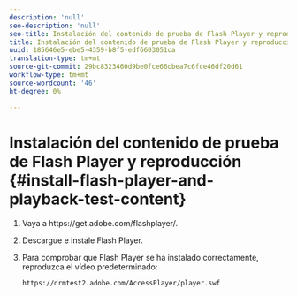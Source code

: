 ```yaml
---
description: 'null'
seo-description: 'null'
seo-title: Instalación del contenido de prueba de Flash Player y reproducción
title: Instalación del contenido de prueba de Flash Player y reproducción
uuid: 185646e5-ebe5-4359-b8f5-edf6603051ca
translation-type: tm+mt
source-git-commit: 29bc8323460d9be0fce66cbea7c6fce46df20d61
workflow-type: tm+mt
source-wordcount: '46'
ht-degree: 0%

---
```



# Instalación del contenido de prueba de Flash Player y reproducción {#install-flash-player-and-playback-test-content}

1. Vaya a ht<span></span>tps://get.adobe.com/flashplayer/.
1. Descargue e instale Flash Player.
1. Para comprobar que Flash Player se ha instalado correctamente, reproduzca el vídeo predeterminado:

   `https://drmtest2.adobe.com/AccessPlayer/player.swf`
